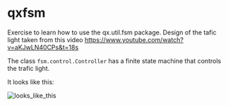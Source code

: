 # qxfsm

Exercise to learn how to use the qx.util.fsm package. 
Design of the tafic light taken from this video https://www.youtube.com/watch?v=aKJwLN40CPs&t=18s

The class `fsm.control.Controller` has a finite state machine that controls the trafic light.

It looks like this:

![looks_like_this](https://github.com/voger/qfsm/blob/master/screenshoots/light.png)



